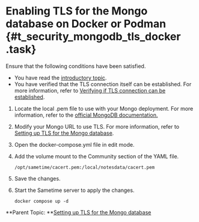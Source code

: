 # Enabling TLS for the Mongo database on Docker or Podman {#t_security_mongodb_tls_docker .task}

Ensure that the following conditions have been satisfied.

-   You have read the [introductory topic](security_mongodb_tls.md).
-   You have verified that the TLS connection itself can be established. For more information, refer to [Verifying if TLS connection can be established](t_verify_tlsconnection.md).

1.  Locate the local .pem file to use with your Mongo deployment. For more information, refer to the [official MongoDB documentation.](https://www.mongodb.com/docs/manual/reference/connection-string/#mongodb-urioption-urioption.tlsCAFile)

2.  Modify your Mongo URL to use TLS. For more information, refer to [Setting up TLS for the Mongo database](security_mongodb_tls.md).

3.  Open the docker-compose.yml file in edit mode.

4.  Add the volume mount to the Community section of the YAML file.

    ``` {#codeblock_h5d_g32_5yb}
    /opt/sametime/cacert.pem:/local/notesdata/cacert.pem
    ```

5.  Save the changes.

6.  Start the Sametime server to apply the changes.

    ``` {#codeblock_btc_lj4_k5b}
    docker compose up -d
    
    ```


**Parent Topic: **[Setting up TLS for the Mongo database](security_mongodb_tls.md)

